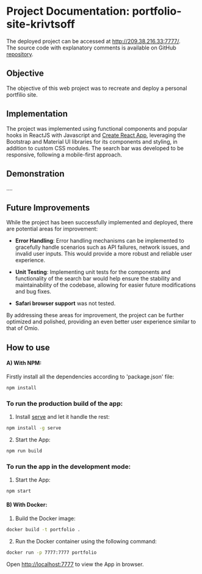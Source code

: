 # Project Documentation: portfolio-site-krivtsoff

The deployed project can be accessed at http://209.38.216.33:7777/. \
The source code with explanatory comments is available on GitHub [repository](https://github.com/jesuisstan/portfolio-site-krivtsoff).

## Objective

The objective of this web project was to recreate and deploy a personal portfilio site.

## Implementation

The project was implemented using functional components and popular hooks in ReactJS with Javascript and [Create React App](https://facebook.github.io/create-react-app/docs/getting-started), leveraging the Bootstrap and Material UI libraries for its components and styling, in addition to custom CSS modules. The search bar was developed to be responsive, following a mobile-first approach.

## Demonstration


....


## Future Improvements

While the project has been successfully implemented and deployed, there are potential areas for improvement:

- **Error Handling**: Error handling mechanisms can be implemented to gracefully handle scenarios such as API failures, network issues, and invalid user inputs. This would provide a more robust and reliable user experience.

- **Unit Testing**: Implementing unit tests for the components and functionality of the search bar would help ensure the stability and maintainability of the codebase, allowing for easier future modifications and bug fixes.

- **Safari browser support** was not tested.

By addressing these areas for improvement, the project can be further optimized and polished, providing an even better user experience similar to that of Omio.

## How to use
#### A) With NPM:
Firstly install all the dependencies according to 'package.json' file:
```sh
npm install
```
### To run the production build of the app:
1. Install [serve](https://github.com/vercel/serve) and let it handle the rest:
```sh
npm install -g serve
```

2. Start the App:
```sh
npm run build
```

### To run the app in the development mode:
1. Start the App:
```sh
npm start
```

#### B) With Docker:
1. Build the Docker image:
```sh
docker build -t portfolio .
```
2. Run the Docker container using the following command:
```sh
docker run -p 7777:7777 portfolio
```

Open [http://localhost:7777](http://localhost:7777) to view the App in browser.
